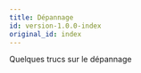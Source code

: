 ```yaml
---
title: Dépannage
id: version-1.0.0-index
original_id: index
---
```


Quelques trucs sur le dépannage